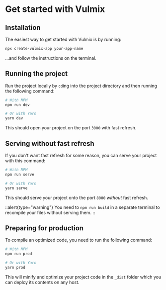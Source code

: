 # Get started with Vulmix

## Installation

The easiest way to get started with Vulmix is by running:

```bash
npx create-vulmix-app your-app-name
```

...and follow the instructions on the terminal.

## Running the project

Run the project locally by `cd`ing into the project directory and then running the following command:

```bash
# With NPM
npm run dev

# Or with Yarn
yarn dev
```

This should open your project on the port `3000` with fast refresh.

## Serving without fast refresh

If you don't want fast refresh for some reason, you can serve your project with this command:

```bash
# With NPM
npm run serve

# Or with Yarn
yarn serve
```

This should serve your project onto the port `8000` _without_ fast refresh.

::alert{type="warning"}
You need to `npm run build` in a separate terminal to recompile your files without serving them.
::

## Preparing for production

To compile an optimized code, you need to run the following command:

```bash
# With NPM
npm run prod

# Or with Yarn
yarn prod
```

This will minify and optimize your project code in the `_dist` folder which you can deploy its contents on any host.
